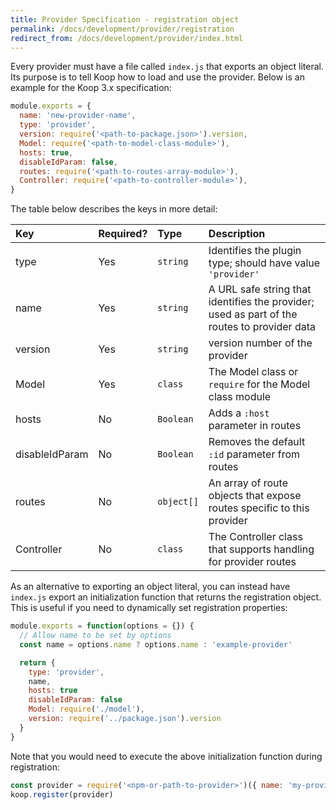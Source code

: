 ```yaml
---
title: Provider Specification - registration object
permalink: /docs/development/provider/registration
redirect_from: /docs/development/provider/index.html
---
```


Every provider must have a file called `index.js` that exports an object literal. Its purpose is to tell Koop how to load and use the provider. Below is an example for the Koop 3.x specification:

```js
module.exports = {
  name: 'new-provider-name',
  type: 'provider',
  version: require('<path-to-package.json>').version,
  Model: require('<path-to-model-class-module>'),
  hosts: true,
  disableIdParam: false,
  routes: require('<path-to-routes-array-module>'),
  Controller: require('<path-to-controller-module>'),
}
```

The table below  describes the keys in more detail:

| Key | Required? | Type | Description |
| :--- | :--- | :--- | :--- |
| type | Yes | `string` | Identifies the plugin type; should have value `'provider'`
| name | Yes | `string` | A URL safe string that identifies the provider; used as part of the routes to provider data |
| version | Yes | `string` | version number of the provider|
| Model | Yes | `class` | The Model class or `require` for the Model class module |
| hosts | No | `Boolean` | Adds a `:host` parameter in routes|
| disableIdParam | No | `Boolean` | Removes the default `:id` parameter from routes|
| routes | No | `object[]` | An array of route objects that expose routes specific to this provider |
| Controller | No | `class` | The Controller class that supports handling for provider routes |


As an alternative to exporting an object literal, you can instead have `index.js` export an initialization function that returns the registration object. This is useful if you need to dynamically set registration properties:

```js
module.exports = function(options = {}) {
  // Allow name to be set by options
  const name = options.name ? options.name : 'example-provider'

  return {
    type: 'provider',
    name,
    hosts: true
    disableIdParam: false
    Model: require('./model'),
    version: require('../package.json').version
  }
}
```

Note that you would need to execute the above initialization function during registration:

```js
const provider = require('<npm-or-path-to-provider>')({ name: 'my-provider' })
koop.register(provider)
```
